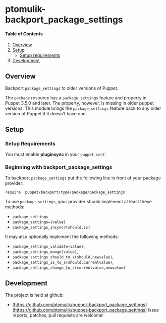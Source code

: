 # ptomulik-backport_package_settings

#### Table of Contents

1. [Overview](#overview)
2. [Setup](#setup)
    * [Setup requirements](#setup-requirements)
3. [Development](#development)

## Overview

Backport `package_settings` to older versions of Puppet.

The `package` resource has a `package_settings` feature and property in Puppet
3.5.0 and later. The property, however, is missing in older puppet versions.
This module brings the `package_settings` feature back to any older version of
Puppet if it doesn't have one.

## Setup

### Setup Requirements

You must enable **pluginsync** in your `puppet.conf`.

### Beginning with backport_package_settings

To backport `package_settings` put the following line in front of your package
provider:

    require 'puppet/backport/type/package/package_settings'

To use `package_settings`, your provider should implement at least these
methods:

  - `package_settings`
  - `package_settings=(value)` 
  - `package_settings_insync?(should,is)` 

It may also optionally implement the following methods:

  - `package_settings_validate(value)`,
  - `package_settings_munge(value)`,
  - `package_settings_should_to_s(should,newvalue)`,
  - `package_settings_is_to_s(should,currentvalue)`,
  - `package_settings_change_to_s(currentvalue,newvalue)`

## Development
The project is held at github:
* [https://github.com/ptomulik/puppet-backport_package_settings](https://github.com/ptomulik/puppet-backport_package_settings)
Issue reports, patches, pull requests are welcome!
